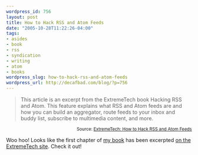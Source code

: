 ```yaml
--- 
wordpress_id: 756
layout: post
title: How to Hack RSS and Atom Feeds
date: "2005-10-28T11:22:26-04:00"
tags: 
- asides
- book
- rss
- syndication
- writing
- atom
- books
wordpress_slug: how-to-hack-rss-and-atom-feeds
wordpress_url: http://decafbad.com/blog/?p=756
---
```

<blockquote cite="http://www.extremetech.com/article2/0,1697,1878379,00.asp">This article is an excerpt from the ExtremeTech book Hacking RSS and Atom. This feature explains what RSS and Atom feeds are and how you can build an aggregator, route feeds to your inbox and buddy list, subscribe to multimedia content, and more.</blockquote>
<small style="text-align:right; display:block">Source: <a href="http://www.extremetech.com/article2/0,1697,1878379,00.asp">ExtremeTech: How to Hack RSS and Atom Feeds</a></small>

Woo hoo!  Looks like the first chapter of [my book][b] has been excerpted [on the ExtremeTech site][et].  Check it out!

[et]: http://www.extremetech.com/article2/0,1697,1878379,00.asp
[b]: http://www.amazon.com/exec/obidos/ASIN/0764597582/0xdecafbad01-20?creative=327641&amp;camp=14573&amp;link_code=as1 "You know you want a copy!"

<!-- tags: book writing books rss atom syndication -->
